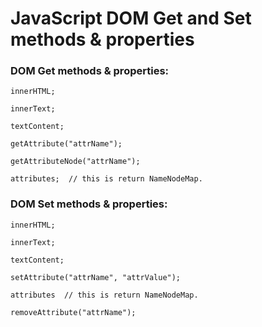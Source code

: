 # JavaScript DOM Get and Set methods & properties

### DOM Get methods & properties:

    innerHTML;

    innerText;

    textContent;

    getAttribute("attrName");

    getAttributeNode("attrName");

    attributes;  // this is return NameNodeMap.

### DOM Set methods & properties:

    innerHTML;

    innerText;

    textContent;

    setAttribute("attrName", "attrValue");

    attributes  // this is return NameNodeMap.

    removeAttribute("attrName");


